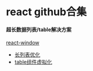 # react github合集

#### 超长数据列表/table解决方案
[react-window](https://github.com/pccBo-fe/react-window)
 - [长列表优化](https://zhuanlan.zhihu.com/p/115901798)
 - [table组件虚拟化](https://mp.weixin.qq.com/s/790XQL0qitoiU9wH4Qpjsw)